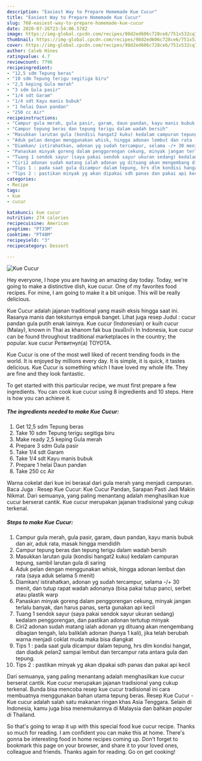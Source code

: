 ```yaml
---
description: "Easiest Way to Prepare Homemade Kue Cucur"
title: "Easiest Way to Prepare Homemade Kue Cucur"
slug: 768-easiest-way-to-prepare-homemade-kue-cucur
date: 2020-07-26T23:54:06.578Z
image: https://img-global.cpcdn.com/recipes/98d2ed606c728ce6/751x532cq70/kue-cucur-foto-resep-utama.jpg
thumbnail: https://img-global.cpcdn.com/recipes/98d2ed606c728ce6/751x532cq70/kue-cucur-foto-resep-utama.jpg
cover: https://img-global.cpcdn.com/recipes/98d2ed606c728ce6/751x532cq70/kue-cucur-foto-resep-utama.jpg
author: Caleb Hines
ratingvalue: 4.7
reviewcount: 7796
recipeingredient:
- "12,5 sdm Tepung beras"
- "10 sdm Tepung terigu segitiga biru"
- "2,5 keping Gula merah"
- "3 sdm Gula pasir"
- "1/4 sdt Garam"
- "1/4 sdt Kayu manis bubuk"
- "1 helai Daun pandan"
- "250 cc Air"
recipeinstructions:
- "Campur gula merah, gula pasir, garam, daun pandan, kayu manis bubuk dan air, aduk rata, masak hingga mendidih"
- "Campur tepung beras dan tepung terigu dalam wadah bersih"
- "Masukkan larutan gula (kondisi hangat2 kuku) kedalam campuran tepung, sambil larutan gula di saring"
- "Aduk pelan dengan menggunakan whisk, hingga adonan lembut dan rata (saya aduk selama 5 menit)"
- "Diamkan/ istirahatkan, adonan yg sudah tercampur, selama -/+ 30 menit, dan tutup rapat wadah adonanya (bisa pakai tutup panci, serbet atau plastik warp"
- "Panaskan minyak goreng dalam penggorengan cekung, minyak jangan terlalu banyak, dan harus panas, serta gunakan api kecil"
- "Tuang 1 sendok sayur (saya pakai sendok sayur ukuran sedang) kedalam penggorengan, dan pastikan adonan tertutup minyak"
- "Ciri2 adonan sudah matang ialah adonan yg dituang akan mengembang dibagian tengah, lalu baliklah adonan (hanya 1 kali), jika telah berubah warna menjadi coklat muda maka bisa diangkat"
- "Tips 1 : pada saat gula dicampur dalam tepung, hrs dlm kondisi hangat, dan diaduk pelan2 sampai lembut dan tercampur rata antara gula dan tepung."
- "Tips 2 : pastikan minyak yg akan dipakai sdh panas dan pakai api kecil"
categories:
- Recipe
tags:
- kue
- cucur

katakunci: kue cucur 
nutrition: 274 calories
recipecuisine: American
preptime: "PT33M"
cooktime: "PT48M"
recipeyield: "3"
recipecategory: Dessert

---
```



![Kue Cucur](https://img-global.cpcdn.com/recipes/98d2ed606c728ce6/751x532cq70/kue-cucur-foto-resep-utama.jpg)

Hey everyone, I hope you are having an amazing day today. Today, we're going to make a distinctive dish, kue cucur. One of my favorites food recipes. For mine, I am going to make it a bit unique. This will be really delicious.

Kue Cucur adalah jajanan traditional yang masih eksis hingga saat ini. Rasanya manis dan teksturnya empuk banget. Lihat juga resep Judul : cucur pandan gula putih enak lainnya. Kue cucur (Indonesian) or kuih cucur (Malay), known in Thai as khanom fak bua (ขนมฝักบัว In Indonesia, kue cucur can be found throughout traditional marketplaces in the country; the popular. kue cucur Ретвитнул(а) TOYOTA.

Kue Cucur is one of the most well liked of recent trending foods in the world. It is enjoyed by millions every day. It is simple, it is quick, it tastes delicious. Kue Cucur is something which I have loved my whole life. They are fine and they look fantastic.


To get started with this particular recipe, we must first prepare a few ingredients. You can cook kue cucur using 8 ingredients and 10 steps. Here is how you can achieve it.

<!--inarticleads1-->

##### The ingredients needed to make Kue Cucur:

1. Get 12,5 sdm Tepung beras
1. Take 10 sdm Tepung terigu segitiga biru
1. Make ready 2,5 keping Gula merah
1. Prepare 3 sdm Gula pasir
1. Take 1/4 sdt Garam
1. Take 1/4 sdt Kayu manis bubuk
1. Prepare 1 helai Daun pandan
1. Take 250 cc Air


Warna cokelat dari kue ini berasal dari gula merah yang menjadi campuran. Baca Juga : Resep Kue Cucur: Kue Cucur Pandan, Sarapan Pasti Jadi Makin Nikmat. Dari semuanya, yang paling menantang adalah menghasilkan kue cucur berserat cantik. Kue cucur merupakan jajanan tradisional yang cukup terkenal. 

<!--inarticleads2-->

##### Steps to make Kue Cucur:

1. Campur gula merah, gula pasir, garam, daun pandan, kayu manis bubuk dan air, aduk rata, masak hingga mendidih
1. Campur tepung beras dan tepung terigu dalam wadah bersih
1. Masukkan larutan gula (kondisi hangat2 kuku) kedalam campuran tepung, sambil larutan gula di saring
1. Aduk pelan dengan menggunakan whisk, hingga adonan lembut dan rata (saya aduk selama 5 menit)
1. Diamkan/ istirahatkan, adonan yg sudah tercampur, selama -/+ 30 menit, dan tutup rapat wadah adonanya (bisa pakai tutup panci, serbet atau plastik warp
1. Panaskan minyak goreng dalam penggorengan cekung, minyak jangan terlalu banyak, dan harus panas, serta gunakan api kecil
1. Tuang 1 sendok sayur (saya pakai sendok sayur ukuran sedang) kedalam penggorengan, dan pastikan adonan tertutup minyak
1. Ciri2 adonan sudah matang ialah adonan yg dituang akan mengembang dibagian tengah, lalu baliklah adonan (hanya 1 kali), jika telah berubah warna menjadi coklat muda maka bisa diangkat
1. Tips 1 : pada saat gula dicampur dalam tepung, hrs dlm kondisi hangat, dan diaduk pelan2 sampai lembut dan tercampur rata antara gula dan tepung.
1. Tips 2 : pastikan minyak yg akan dipakai sdh panas dan pakai api kecil


Dari semuanya, yang paling menantang adalah menghasilkan kue cucur berserat cantik. Kue cucur merupakan jajanan tradisional yang cukup terkenal. Bunda bisa mencoba resep kue cucur tradisional ini cara membuatnya menggunakan bahan utama tepung beras. Resep Kue Cucur - Kue cucur adalah salah satu makanan ringan khas Asia Tenggara. Selain di Indonesia, kamu juga bisa menemukannya di Malaysia dan bahkan populer di Thailand. 

So that's going to wrap it up with this special food kue cucur recipe. Thanks so much for reading. I am confident you can make this at home. There's gonna be interesting food in home recipes coming up. Don't forget to bookmark this page on your browser, and share it to your loved ones, colleague and friends. Thanks again for reading. Go on get cooking!
